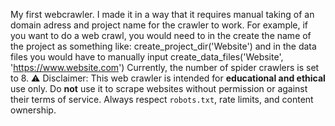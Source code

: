 My first webcrawler. I made it in a way that it requires manual taking of an domain adress and project name for the crawler to work. 
For example, if you want to do a web crawl, you would need to in the create the name of the project as something like:
create_project_dir('Website') and in the data files you would have to manually input create_data_files('Website', 'https://www.website.com') 
Currently, the number of spider crawlers is set to 8. ⚠️ Disclaimer:
This web crawler is intended for **educational and ethical** use only. Do **not** use it to scrape websites without permission or against their terms of service. Always respect `robots.txt`, rate limits, and content ownership.

